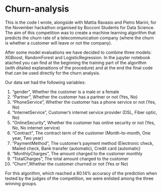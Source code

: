 # Churn-analysis
This is the code I wrote, alongside with Mattia Ravasio and Pietro Marini, for the November hackathon organised by Bocconi Students for Data Science. 
The aim of this competition was to create a machine learning algorithm that predicts the churn rate of a telecommunication company (where the churn is whether a customer will leave or not the company).

After some model evaluations we have decided to combine three models: XGBoost, RandomForest and LogisticRegression.
In the jupyter notebook atached you can find at the beginning the training part of the algorithm (with ditailed explanaitions of the procedure) and at the end the final code that can be used directly for the churn analysis.

Our data set had the following variables:
1) “gender”, Whether the customer is a male or a female
2) “Partner”, Whether the customer has a partner or not (Yes, No)
3) “PhoneService”, Whether the customer has a phone service or not (Yes, No)
4) “InternetService”, Customer’s internet service provider (DSL, Fiber optic, No)
5) “OnlineSecurity”, Whether the customer has online security or not (Yes, No, No
internet service)
6) “Contract”, The contract term of the customer (Month-to-month, One year, Two year)
7) “PaymentMethod”, The customer’s payment method (Electronic check, Mailed check,
Bank transfer (automatic), Credit card (automatic)
8) “MonthlyCharges”, The amount charged to the customer monthly
9) “TotalCharges”, The total amount charged to the customer
10) “Churn”,Whether the customer churned or not (Yes or No)

For this algorithm, which reached a 80.14% accuracy of the prediction when tested by the judges of the competition, we were enlisted among the three winning groups.
